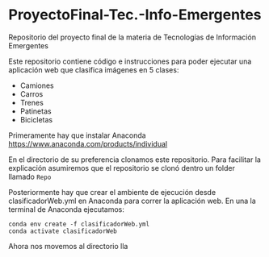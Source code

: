 # ProyectoFinal-Tec.-Info-Emergentes
Repositorio del proyecto final de la materia de Tecnologías de Información Emergentes

Este repositorio contiene código e instrucciones para poder ejecutar una aplicación web
que clasifica imágenes en 5 clases:
<ul>
  <li> Camiones</li>
  <li> Carros</li>
  <li> Trenes</li>
  <li> Patinetas</li>
  <li> Bicicletas</li>
</ul>

Primeramente hay que instalar Anaconda https://www.anaconda.com/products/individual

En el directorio de su preferencia clonamos este repositorio. Para facilitar la explicación asumiremos que el repositorio se clonó dentro un folder llamado ```Repo```

Posteriormente hay que crear el ambiente de ejecución desde clasificadorWeb.yml en Anaconda para correr la aplicación web. En una la terminal de Anaconda ejecutamos:

```
conda env create -f clasificadorWeb.yml
conda activate clasificadorWeb
```

Ahora nos movemos al directorio lla
